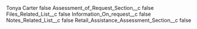 <?xml version="1.0" encoding="UTF-8"?>
<CustomMetadata xmlns="http://soap.sforce.com/2006/04/metadata" xmlns:xsi="http://www.w3.org/2001/XMLSchema-instance" xmlns:xsd="http://www.w3.org/2001/XMLSchema">
    <label>Tonya Carter</label>
    <protected>false</protected>
    <values>
        <field>Assessment_of_Request_Section__c</field>
        <value xsi:type="xsd:boolean">false</value>
    </values>
    <values>
        <field>Files_Related_List__c</field>
        <value xsi:type="xsd:boolean">false</value>
    </values>
    <values>
        <field>Information_On_request__c</field>
        <value xsi:type="xsd:boolean">false</value>
    </values>
    <values>
        <field>Notes_Related_List__c</field>
        <value xsi:type="xsd:boolean">false</value>
    </values>
    <values>
        <field>Retail_Assistance_Assessment_Section__c</field>
        <value xsi:type="xsd:boolean">false</value>
    </values>
</CustomMetadata>
